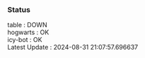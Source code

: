 ### Status


table : DOWN  
hogwarts : OK  
icy-bot : OK  
Latest Update : 2024-08-31 21:07:57.696637
